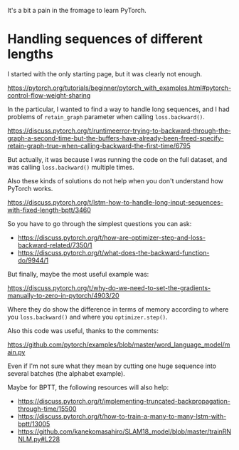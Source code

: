 It's a bit a pain in the fromage to learn PyTorch.

# Handling sequences of different lengths

I started with the only starting page, but it was clearly not enough.

https://pytorch.org/tutorials/beginner/pytorch_with_examples.html#pytorch-control-flow-weight-sharing

In the particular, I wanted to find a way to handle long sequences, and I had problems of `retain_graph` parameter when calling `loss.backward()`.

https://discuss.pytorch.org/t/runtimeerror-trying-to-backward-through-the-graph-a-second-time-but-the-buffers-have-already-been-freed-specify-retain-graph-true-when-calling-backward-the-first-time/6795

But actually, it was because I was running the code on the full dataset, and was calling `loss.backward()` multiple times.

Also these kinds of solutions do not help when you don't understand how PyTorch works.

https://discuss.pytorch.org/t/lstm-how-to-handle-long-input-sequences-with-fixed-length-bptt/3460

So you have to go through the simplest questions you can ask:

- https://discuss.pytorch.org/t/how-are-optimizer-step-and-loss-backward-related/7350/1
- https://discuss.pytorch.org/t/what-does-the-backward-function-do/9944/1

But finally, maybe the most useful example was:

https://discuss.pytorch.org/t/why-do-we-need-to-set-the-gradients-manually-to-zero-in-pytorch/4903/20

Where they do show the difference in terms of memory according to where you `loss.backward()` and where you `optimizer.step()`.

Also this code was useful, thanks to the comments:

https://github.com/pytorch/examples/blob/master/word_language_model/main.py

Even if I'm not sure what they mean by cutting one huge sequence into several batches (the alphabet example).

Maybe for BPTT, the following resources will also help:

- https://discuss.pytorch.org/t/implementing-truncated-backpropagation-through-time/15500
- https://discuss.pytorch.org/t/how-to-train-a-many-to-many-lstm-with-bptt/13005
- https://github.com/kanekomasahiro/SLAM18_model/blob/master/trainRNNLM.py#L228
